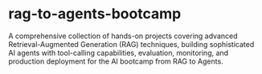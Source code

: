 # rag-to-agents-bootcamp
A comprehensive collection of hands-on projects covering advanced Retrieval-Augmented Generation (RAG) techniques, building sophisticated AI agents with tool-calling capabilities, evaluation, monitoring, and production deployment for the AI bootcamp from RAG to Agents.

